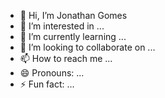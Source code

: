 - 👋 Hi, I’m Jonathan Gomes
- 👀 I’m interested in ... 
- 🌱 I’m currently learning ... 
- 💞️ I’m looking to collaborate on ... 
- 📫 How to reach me ...
- 😄 Pronouns: ...
- ⚡ Fun fact: ...

<!---
JonathanJourney99/JonathanJourney99 is a ✨ special ✨ repository because its `README.md` (this file) appears on your GitHub profile.
You can click the Preview link to take a look at your changes.
--->
